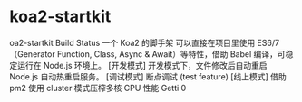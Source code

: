 # koa2-startkit
oa2-startkit Build Status 一个 Koa2 的脚手架 可以直接在项目里使用 ES6/7（Generator Function, Class, Async &amp; Await）等特性，借助 Babel 编译，可稳定运行在 Node.js 环境上。 [开发模式] 开发模式下，文件修改后自动重启 Node.js 自动热重启服务。 [调试模式] 断点调试 (test feature) [线上模式] 借助 pm2 使用 cluster 模式压榨多核 CPU 性能 Getti  0  
